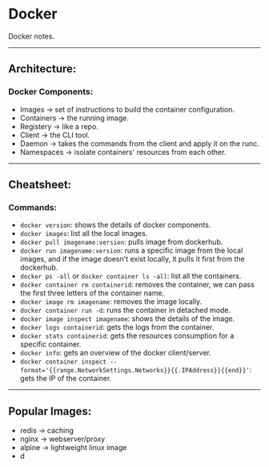 # Docker #
Docker notes. 

---
## Architecture:
### Docker Components:
- Images -> set of instructions to build the container configuration.
- Containers -> the running image.
- Registery -> like a repo.
- Client -> the CLI tool.
- Daemon -> takes the commands from the client and apply it on the runc.
- Namespaces -> isolate containers' resources from each other.
   
---
## Cheatsheet:
### Commands:
- `docker version`: shows the details of docker components.
- `docker images`: list all the local images.
- `docker pull imagename:version`: pulls image from dockerhub.
- `docker run imagename:version`: runs a specific image from the local images, and if the image doesn't exist locally, it pulls it first from the dockerhub.
- `docker ps -all` or `docker container ls -all`: list all the containers. 
- `docker container rm containerid`: removes the container, we can pass the first three letters of the container name. 
- `docker image rm imagename`: removes the image locally. 
- `docker container run -d`: runs the container in detached mode.
- `docker image inspect imagename`: shows the details of the image.
- `docker logs containerid`: gets the logs from the container.
- `docker stats containerid`: gets the resources consumption for a specific container.
- `docker info`: gets an overview of the docker client/server.
- `docker container inspect --format='{{range.NetworkSettings.Networks}}{{.IPAddress}}{{end}}'`: gets the IP of the container.




---
## Popular Images:
- redis -> caching
- nginx -> webserver/proxy
- alpine -> lightweight linux image
- d


